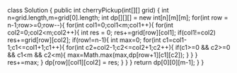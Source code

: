 class Solution {
public int cherryPickup(int[][] grid) {
int n=grid.length,m=grid[0].length;
int dp[][][] = new int[n][m][m];
for(int row = n-1;row>=0;row--){
for(int col1=0;col1<m;col1++){
for(int col2=0;col2<m;col2++){
int res = 0;
res+=grid[row][col1];
if(col1!=col2) res+=grid[row][col2];
if(row!=n-1){
int max=0;
for(int c1=col1-1;c1<=col1+1;c1++){
for(int c2=col2-1;c2<=col2+1;c2++){
if(c1>=0 && c2>=0 && c1<m && c2<m){
max=Math.max(max,dp[row+1][c1][c2]);
}
}
}
res+=max;
}
dp[row][col1][col2] = res;
}
}
}
return dp[0][0][m-1];
}
}
```